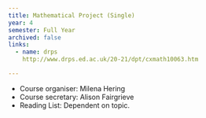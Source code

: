 ```yaml
---
title: Mathematical Project (Single)
year: 4
semester: Full Year
archived: false
links:
  - name: drps
    http://www.drps.ed.ac.uk/20-21/dpt/cxmath10063.htm

---
```


- Course organiser: Milena Hering
- Course secretary: Alison Fairgrieve
- Reading List: Dependent on topic.


